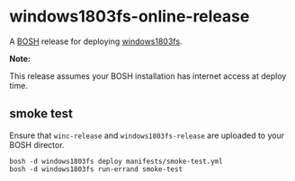 # windows1803fs-online-release

A [BOSH](http://docs.cloudfoundry.org/bosh/) release for deploying [windows1803fs](https://github.com/cloudfoundry-incubator/windows2016fs/tree/master/1803).

**Note:**

This release assumes your BOSH installation has internet access at deploy time.

## smoke test

Ensure that `winc-release` and `windows1803fs-release` are uploaded to your BOSH director.

```
bosh -d windows1803fs deploy manifests/smoke-test.yml
bosh -d windows1803fs run-errand smoke-test
```
